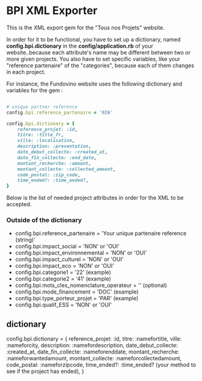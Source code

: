 # BPI XML Exporter

This is the XML export gem for the "Tous nos Projets" website.

In order for it to be functional, you have to set up a dictionary, named **config.bpi.dictionary**
in the **config/application.rb** of your website..because each attribute's name may be
different between two or more given projects. You also have to set specific variables, like
your "reference partenaire" of the "categories", because each of them changes in each project.

For instance, the Fundovino website uses the following dictionary and variables for the gem :

```ruby

# unique partner reference
config.bpi.reference_partenaire = '026'

config.bpi.dictionary = {
    reference_projet: :id,
    titre: :title_fr,
    ville: :localisation,
    description: :presentation,
    date_debut_collecte: :created_at,
    date_fin_collecte: :end_date,
    montant_recherche: :amount,
    montant_collecte: :collected_amount,
    code_postal: :zip_code,
    time_ended?: :time_ended?,
}
```
Below is the list of needed project attributes in order for the XML to be accepted.

### Outside of the dictionary

* config.bpi.reference_partenaire = 'Your unique partenaire reference (string)'
* config.bpi.impact_social = 'NON' or 'OUI'
* config.bpi.impact_environnemental = 'NON' or 'OUI'
* config.bpi.impact_culturel = 'NON' or 'OUI'
* config.bpi.impact_eco = 'NON' or 'OUI'
* config.bpi.categorie1 = '22' (example)
* config.bpi.categorie2 = '41' (example)
* config.bpi.mots_cles_nomenclature_operateur = '' (optional)
* config.bpi.mode_financement = 'DOC' (example)
* config.bpi.type_porteur_projet = 'PAR' (example)
* config.bpi.qualif_ESS = 'NON' or 'OUI'

## dictionary

config.bpi.dictionary = {
    reference_projet: :id,
    titre: :namefortitle,
    ville: :nameforcity,
    description: :namefordescription,
    date_debut_collecte: :created_at,
    date_fin_collecte: :nameforenddate,
    montant_recherche: :nameforwantedamount,
    montant_collecte: :nameforcollectedamount,
    code_postal: :nameforzipcode,
    time_ended?: :time_ended? (your method to see if the project has ended),
}
